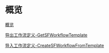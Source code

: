 # 概览

[概览](overview.md)

[导出工作流定义-GetSFWorkflowTemplate](get_sf_workflow_template.md)

[导入工作流定义-CreateSFWorkflowFromTemplate](create_sf_workflow_from_template.md)

